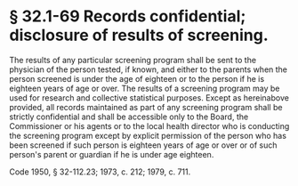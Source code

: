 # § 32.1-69 Records confidential; disclosure of results of screening.

<p>The results of any particular screening program shall be sent to the physician of the person tested, if known, and either to the parents when the person screened is under the age of eighteen or to the person if he is eighteen years of age or over. The results of a screening program may be used for research and collective statistical purposes. Except as hereinabove provided, all records maintained as part of any screening program shall be strictly confidential and shall be accessible only to the Board, the Commissioner or his agents or to the local health director who is conducting the screening program except by explicit permission of the person who has been screened if such person is eighteen years of age or over or of such person's parent or guardian if he is under age eighteen.</p><p>Code 1950, § 32-112.23; 1973, c. 212; 1979, c. 711.</p>